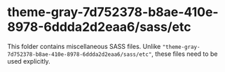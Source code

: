 # theme-gray-7d752378-b8ae-410e-8978-6ddda2d2eaa6/sass/etc

This folder contains miscellaneous SASS files. Unlike `"theme-gray-7d752378-b8ae-410e-8978-6ddda2d2eaa6/sass/etc"`, these files
need to be used explicitly.
